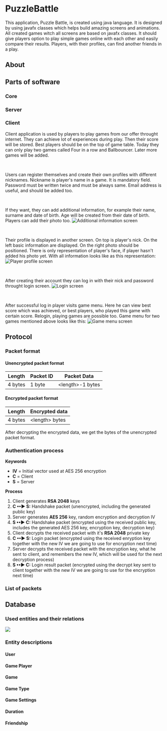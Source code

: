 # PuzzleBattle
This application, Puzzle Battle, is created using java language. It is designed by using javafx classes which helps build amazing screens and animations. All created games witch all screens are based on javafx classes. It should give players option to play simple games online with each other and easily compare their results. Players, with their profiles, can find another friends in a play.

## About



## Parts of software

### Core

### Server

### Client
Client application is used by players to play games from our offer throught internet. They can achieve lot of experiences during play. Then their score will be stored. Best players should be on the top of game table. Today they can only play two games called Four in a row and Ballbouncer. Later more games will be added.

<br>

Users can register themselves and create their own profiles with different nicknames. Nickname is player's name in a game. It is mandatory field. Password must be written twice and must be always same. Email address is useful, and should be added too.

<br>

If they want, they can add additional information, for example
their name, surname and date of birth. Age will be created from their date of birth. Players can add their photo too.
![Additional information screen](https://github.com/gyurix/PuzzleBattle/blob/master/doc/resources/AdditionalInformation.png)

<br>

Their profile is displayed in another screen. On top is player's nick. On the left basic information are displayed. On the right photo should be positioned. There is only representation of player's face, if player hasn't added his photo yet. With all information looks like as this representation:
![Player profile screen](https://github.com/gyurix/PuzzleBattle/blob/master/doc/resources/playerProfile.png)

<br>

After creating their account they can log in with their nick and password throught login screen.
![Login screen](https://github.com/gyurix/PuzzleBattle/blob/master/doc/resources/login.png)

<br>

After successful log in player visits game menu. Here he can view best score which was achieved, or best players, who played this game with certain score. Relogin, playing games are possible too. Game menu for two games mentioned above looks like this:
![Game menu screen](https://github.com/gyurix/PuzzleBattle/blob/master/doc/resources/gameMenu.png)


## Protocol

### Packet format

#### Unencrypted packet format
| Length  | Packet ID | Packet Data        |
|---------|-----------|--------------------|
| 4 bytes | 1 byte    | \<length\>-1 bytes

#### Encrypted packet format
| Length  | Encrypted data   |
|---------|------------------|
| 4 bytes | \<length\> bytes |


After decrypting the encrypted data, we get the bytes of the unencrypted packet format.


### Authentication process

**Keywords**
- **IV** = Initial vector used at AES 256 encryption
- **C** = Client
- **S** = Server

**Process**
1. Client generates **RSA 2048** keys
2. **C ••► S:** Handshake packet (unencrypted, including the generated public key) 
3. Server generates **AES 256** key, random encryption and decryption IV
4. **S ••► C:** Handshake packet (encrypted using the received public key, includes
the generated AES 256 key, encryption key, decryption key)
5. Client decrypts the received packet with it's **RSA 2048** private key
6. **C ••► S:** Login packet (encrypted using the received enryption key
together with the new IV we are going to use for encryption next time)
7. Server decrypts the received packet with the encryption key, what he sent to client,
and remembers the new IV, which will be used for the next decryption process)   
8. **S ••► C:** Login result packet (encrypted using the decrypt key sent to client together
with the new IV we are going to use for the encryption next time)


### List of packets 

## Database


### Used entities and their relations

![](resources/db-tables.png)

### Entity descriptions

#### User

#### Game Player

#### Game

#### Game Type

#### Game Settings 

#### Duration

#### Friendship
